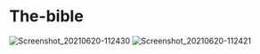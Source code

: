 # The-bible
![Screenshot_20210620-112430](https://user-images.githubusercontent.com/59538986/122668387-7ca44b00-d1c0-11eb-934f-fd385ebcbe5f.png)
![Screenshot_20210620-112421](https://user-images.githubusercontent.com/59538986/122668434-c0975000-d1c0-11eb-8f1f-be82a7be17c9.png)

